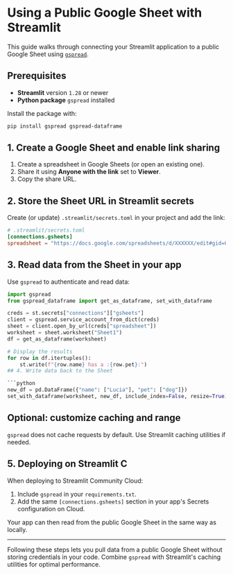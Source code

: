 # Using a Public Google Sheet with Streamlit

This guide walks through connecting your Streamlit application to a public Google Sheet using [`gspread`](https://pypi.org/project/gspread/).

## Prerequisites

- **Streamlit** version `1.28` or newer
- **Python package** `gspread` installed

Install the package with:

```bash
pip install gspread gspread-dataframe
```

## 1. Create a Google Sheet and enable link sharing

1. Create a spreadsheet in Google Sheets (or open an existing one).
2. Share it using **Anyone with the link** set to **Viewer**.
3. Copy the share URL.

## 2. Store the Sheet URL in Streamlit secrets

Create (or update) `.streamlit/secrets.toml` in your project and add the link:

```toml
# .streamlit/secrets.toml
[connections.gsheets]
spreadsheet = "https://docs.google.com/spreadsheets/d/XXXXXX/edit#gid=0"
```

## 3. Read data from the Sheet in your app

Use `gspread` to authenticate and read data:


```python
import gspread
from gspread_dataframe import get_as_dataframe, set_with_dataframe

creds = st.secrets["connections"]["gsheets"]
client = gspread.service_account_from_dict(creds)
sheet = client.open_by_url(creds["spreadsheet"])
worksheet = sheet.worksheet("Sheet1")
df = get_as_dataframe(worksheet)

# Display the results
for row in df.itertuples():
    st.write(f"{row.name} has a :{row.pet}:")
## 4. Write data back to the Sheet

```python
new_df = pd.DataFrame({"name": ["Lucia"], "pet": ["dog"]})
set_with_dataframe(worksheet, new_df, include_index=False, resize=True)

```

## Optional: customize caching and range

`gspread` does not cache requests by default. Use Streamlit caching utilities if needed.

## 5. Deploying on Streamlit C

When deploying to Streamlit Community Cloud:

1. Include `gspread` in your `requirements.txt`.
2. Add the same `[connections.gsheets]` section in your app's Secrets configuration on Cloud.

Your app can then read from the public Google Sheet in the same way as locally.

---

Following these steps lets you pull data from a public Google Sheet without storing credentials in your code. Combine `gspread` with Streamlit's caching utilities for optimal performance.
